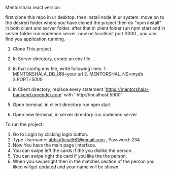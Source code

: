 Mentorshala react version

first clone this repo in ur desktop.
then install node in ur system.
move on to the desired folder where you have cloned the project then do "npm install" in both client and server folder.
after that in client folder run npm start and in server folder run nodemon server.
now on localhost port 3000 , you can find you application running.


1. Clone This project.
2. In Server directory, create an env file .
3. In that config.env file, write following lines:
        1. MENTORSHALA_DB_URI=your url
        2. MENTORSHAL_NS=mydb
        3.PORT=5000

4. In Client directory, replace every statement 'https://mentorshala-backend.onrender.com' with ' http://localhost:5000'

5. Open terminal, in client directory run npm start
6. Open new terminal, in server directory run nodemon server

To run the project:
1. Go to Login by clicking login button.
2. Type Username: abhiofficial581@gmail.com  , Password: 234
3. Now You have the main page ijnterface. 
4. You can swipe left the cards if the you dislike the person.
5. You can swipe right the card if you like the the person.
6. When you swiperight then in the matches section of the person you liked willget updated and your name will be shown.
